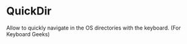 # QuickDir

Allow to quickly navigate in the OS directories with the keyboard. (For Keyboard Geeks)
